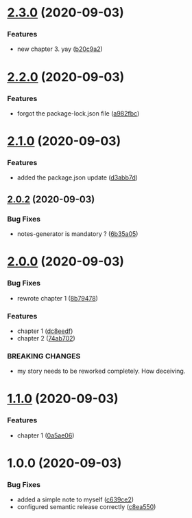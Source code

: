 # [2.3.0](https://github.com/bchhun/my-wonderful-book/compare/v2.2.0...v2.3.0) (2020-09-03)


### Features

* new chapter 3. yay ([b20c9a2](https://github.com/bchhun/my-wonderful-book/commit/b20c9a2a69e81a568aa13859aa745817318a7b37))

# [2.2.0](https://github.com/bchhun/my-wonderful-book/compare/v2.1.0...v2.2.0) (2020-09-03)


### Features

* forgot the package-lock.json file ([a982fbc](https://github.com/bchhun/my-wonderful-book/commit/a982fbcdb43a3ecea15825242838c1295dd2754d))

# [2.1.0](https://github.com/bchhun/my-wonderful-book/compare/v2.0.2...v2.1.0) (2020-09-03)


### Features

* added the package.json update ([d3abb7d](https://github.com/bchhun/my-wonderful-book/commit/d3abb7d7eeaeaabdff6f061f8c7d542fd8cf03c6))

## [2.0.2](https://github.com/bchhun/my-wonderful-book/compare/v2.0.1...v2.0.2) (2020-09-03)


### Bug Fixes

* notes-generator is mandatory ? ([6b35a05](https://github.com/bchhun/my-wonderful-book/commit/6b35a05e2322409e95b09448cb6b904aac5878b5))

# [2.0.0](https://github.com/bchhun/my-wonderful-book/compare/v1.0.0...v2.0.0) (2020-09-03)


### Bug Fixes

* rewrote chapter 1 ([8b79478](https://github.com/bchhun/my-wonderful-book/commit/8b79478b45477e89a95b703d43768a4f20de608f))


### Features

* chapter 1 ([dc8eedf](https://github.com/bchhun/my-wonderful-book/commit/dc8eedffae7ff24bd2e707b8ffc219ae79ff1e4e))
* chapter 2 ([74ab702](https://github.com/bchhun/my-wonderful-book/commit/74ab70285e8a8c64a3681e901ae426a67a6be307))


### BREAKING CHANGES

* my story needs to be reworked completely. How deceiving.

# [1.1.0](https://github.com/bchhun/my-wonderful-book/compare/v1.0.0...v1.1.0) (2020-09-03)


### Features

* chapter 1 ([0a5ae06](https://github.com/bchhun/my-wonderful-book/commit/0a5ae069213ad98f4b7da8447a9581958247dded))

# 1.0.0 (2020-09-03)


### Bug Fixes

* added a simple note to myself ([c639ce2](https://github.com/bchhun/my-wonderful-book/commit/c639ce21d508b8ad4046f3f54ceb4b95c5b6027c))
* configured semantic release correctly ([c8ea550](https://github.com/bchhun/my-wonderful-book/commit/c8ea550c915f3e5a2aa5b4a3bf06d93b92834f6c))
